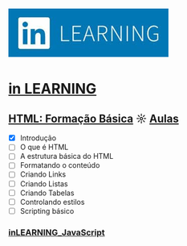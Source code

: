 # ![inlearning.jpeg](https://github.com/kakanew/inLEARNING_JavaScript/blob/master/inlearning.jpeg?raw=true)

# [in LEARNING](https://www.linkedin.com/learning/me)

## [HTML: Formação Básica](https://github.com/kakanew/inLEARNING_JavaScript/tree/master/HTML_Basico) ☼ [Aulas](https://www.linkedin.com/learning/html-formacao-basica)

- [x] Introdução
- [ ] O que é HTML
- [ ] A estrutura básica do HTML
- [ ] Formatando o conteúdo
- [ ] Criando Links
- [ ] Criando Listas
- [ ] Criando Tabelas
- [ ] Controlando estilos
- [ ] Scripting básico

### [inLEARNING_JavaScript](https://github.com/kakanew/inLEARNING_JavaScript)
